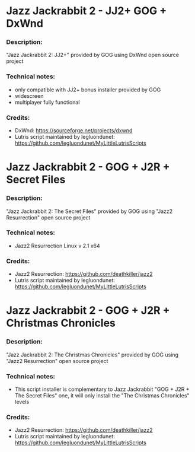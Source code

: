# Jazz Jackrabbit 2 - JJ2+ GOG + DxWnd
### Description:
"Jazz Jackrabbit 2: JJ2+" provided by GOG using DxWnd open source project
### Technical notes:
- only compatible with JJ2+ bonus installer provided by GOG
- widescreen
- multiplayer fully functional
### Credits:
- DxWnd: https://sourceforge.net/projects/dxwnd
- Lutris script maintained by legluondunet: https://github.com/legluondunet/MyLittleLutrisScripts

# Jazz Jackrabbit 2 - GOG + J2R + Secret Files
### Description:
"Jazz Jackrabbit 2: The Secret Files" provided by GOG using "Jazz2 Resurrection" open source project
### Technical notes:
- Jazz2 Resurrection Linux v 2.1 x64
### Credits:
- Jazz2 Resurrection: https://github.com/deathkiller/jazz2
- Lutris script maintained by legluondunet: https://github.com/legluondunet/MyLittleLutrisScripts

# Jazz Jackrabbit 2 - GOG + J2R + Christmas Chronicles
### Description:
"Jazz Jackrabbit 2: The Christmas Chronicles" provided by GOG using "Jazz2 Resurrection" open source project
### Technical notes:
-  This script installer is complementary to Jazz Jackrabbit "GOG + J2R + The Secret Files" one, it will only install the "The Christmas Chronicles" levels
### Credits:
- Jazz2 Resurrection: https://github.com/deathkiller/jazz2
- Lutris script maintained by legluondunet: https://github.com/legluondunet/MyLittleLutrisScripts
